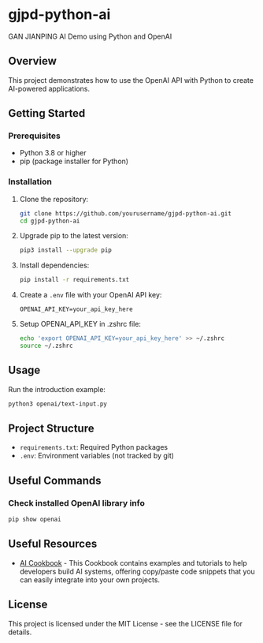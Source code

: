 # gjpd-python-ai
GAN JIANPING AI Demo using Python and OpenAI

## Overview

This project demonstrates how to use the OpenAI API with Python to create AI-powered applications.

## Getting Started

### Prerequisites

- Python 3.8 or higher
- pip (package installer for Python)

### Installation

1. Clone the repository:
   ```bash
   git clone https://github.com/yourusername/gjpd-python-ai.git
   cd gjpd-python-ai
   ```

2. Upgrade pip to the latest version:
   ```bash
   pip3 install --upgrade pip
   ```

3. Install dependencies:
   ```bash
   pip install -r requirements.txt
   ```

4. Create a `.env` file with your OpenAI API key:
   ```
   OPENAI_API_KEY=your_api_key_here
   ```

5. Setup OPENAI_API_KEY in .zshrc file:
   ```bash
   echo 'export OPENAI_API_KEY=your_api_key_here' >> ~/.zshrc
   source ~/.zshrc
   ```

## Usage

Run the introduction example:
```bash
python3 openai/text-input.py
```

## Project Structure

- `requirements.txt`: Required Python packages
- `.env`: Environment variables (not tracked by git)

## Useful Commands

### Check installed OpenAI library info
```bash
pip show openai
```

## Useful Resources

- [AI Cookbook](https://github.com/daveebbelaar/ai-cookbook/tree/main) - This Cookbook contains examples and tutorials to help developers build AI systems, offering copy/paste code snippets that you can easily integrate into your own projects.

## License

This project is licensed under the MIT License - see the LICENSE file for details.